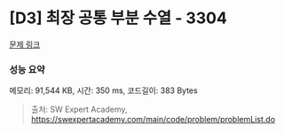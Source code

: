 # [D3] 최장 공통 부분 수열 - 3304 

[문제 링크](https://swexpertacademy.com/main/code/problem/problemDetail.do?contestProbId=AWBOHEx66kIDFAWr) 

### 성능 요약

메모리: 91,544 KB, 시간: 350 ms, 코드길이: 383 Bytes



> 출처: SW Expert Academy, https://swexpertacademy.com/main/code/problem/problemList.do